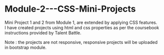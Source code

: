 # Module-2---CSS-Mini-Projects

Mini Project 1 and 2 from Module 1, are extended by applying CSS features.
I have created projects using html and css properties as per the coursebook instructions provided by Talent Battle.

Note : the projects are not responsive, responsive projects will be uploaded in bootstrap module.
